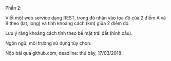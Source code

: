 Phần 2:

Viết một web service dạng REST, trong đó nhận vào tọa độ của 2 điểm A và B theo (lat, long) và tính khoảng cách (km) giữa 2 điểm đó.

Lưu ý rằng khoảng cách tính theo bề mặt trái đất (hình cầu).



Ngôn ngữ, môi trường sử dụng tùy chọn.

Nộp bài qua github.com, deadline: thứ bảy, 17/03/2018